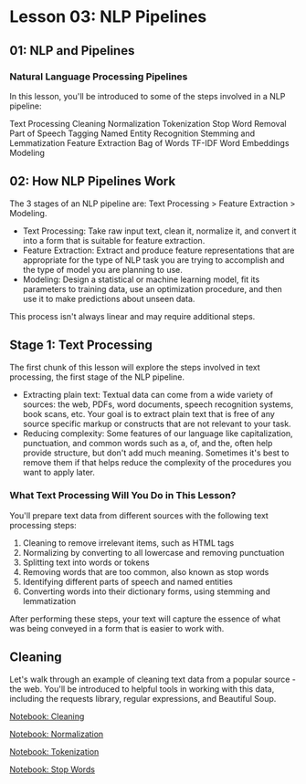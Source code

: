 # Lesson 03: NLP Pipelines
## 01: NLP and Pipelines

### Natural Language Processing Pipelines
In this lesson, you'll be introduced to some of the steps involved in a NLP pipeline:

Text Processing
Cleaning
Normalization
Tokenization
Stop Word Removal
Part of Speech Tagging
Named Entity Recognition
Stemming and Lemmatization
Feature Extraction
Bag of Words
TF-IDF
Word Embeddings
Modeling

## 02: How NLP Pipelines Work
The 3 stages of an NLP pipeline are: Text Processing > Feature Extraction > Modeling.

- Text Processing: Take raw input text, clean it, normalize it, and convert it into a form that is suitable for feature extraction.
- Feature Extraction: Extract and produce feature representations that are appropriate for the type of NLP task you are trying to accomplish and the type of model you are planning to use.
- Modeling: Design a statistical or machine learning model, fit its parameters to training data, use an optimization procedure, and then use it to make predictions about unseen data.

This process isn't always linear and may require additional steps.

## Stage 1: Text Processing
The first chunk of this lesson will explore the steps involved in text processing, the first stage of the NLP pipeline.

- Extracting plain text: Textual data can come from a wide variety of sources: the web, PDFs, word documents, speech recognition systems, book scans, etc. Your goal is to extract plain text that is free of any source specific markup or constructs that are not relevant to your task.
- Reducing complexity: Some features of our language like capitalization, punctuation, and common words such as a, of, and the, often help provide structure, but don't add much meaning. Sometimes it's best to remove them if that helps reduce the complexity of the procedures you want to apply later.

### What Text Processing Will You Do in This Lesson?
You'll prepare text data from different sources with the following text processing steps:

1. Cleaning to remove irrelevant items, such as HTML tags
2. Normalizing by converting to all lowercase and removing punctuation
3. Splitting text into words or tokens
4. Removing words that are too common, also known as stop words
5. Identifying different parts of speech and named entities
6. Converting words into their dictionary forms, using stemming and lemmatization

After performing these steps, your text will capture the essence of what was being conveyed in a form that is easier to work with.

## Cleaning
Let's walk through an example of cleaning text data from a popular source - the web. You'll be introduced to helpful tools in working with this data, including the requests library, regular expressions, and Beautiful Soup.

[Notebook: Cleaning](https://github.com/chloehuang123/Udacity-Nano-Degree-Data-Scientist/blob/main/Lesson%2003:%20NLP%20Pipelines/cleaning_practice.ipynb)

[Notebook: Normalization](https://github.com/chloehuang123/Udacity-Nano-Degree-Data-Scientist/blob/main/Lesson%2003:%20NLP%20Pipelines/normalization_practice.ipynb)

[Notebook: Tokenization](https://github.com/chloehuang123/Udacity-Nano-Degree-Data-Scientist/blob/main/Lesson%2003:%20NLP%20Pipelines/tokenization_practice.ipynb)

[Notebook: Stop Words](https://github.com/chloehuang123/Udacity-Nano-Degree-Data-Scientist/blob/main/Lesson%2003:%20NLP%20Pipelines/stop_words_practice.ipynb)
